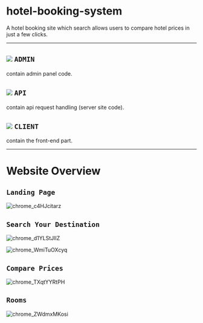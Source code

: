 # hotel-booking-system
A hotel booking site which search allows users to compare hotel prices in just a few clicks.




---
## ![](https://via.placeholder.com/15/f03c15/f03c15.png)   ``ADMIN ``
contain admin panel code.

## ![](https://via.placeholder.com/15/c5f015/c5f015.png) ``API ``
contain api request handling (server site code).

## ![](https://via.placeholder.com/15/1589F0/1589F0.png)  ``CLIENT``
contain the front-end part.

---
# Website Overview
## `Landing Page`
![chrome_c4HJcitarz](https://user-images.githubusercontent.com/66358041/180613396-8a0c1f8f-d44a-4ee8-b31d-8c12cd462f14.png)

## `Search Your Destination`
![chrome_d1YLStJlIZ](https://user-images.githubusercontent.com/66358041/180613408-6175af23-1cf6-40a2-b3f1-543f2a75ca74.jpg)

![chrome_WmiTuOXcyq](https://user-images.githubusercontent.com/66358041/180613422-97ca6121-885f-42dc-a291-b492816234da.jpg)

## `Compare Prices`
![chrome_TXqtYYRtPH](https://user-images.githubusercontent.com/66358041/180613416-ffdde0d3-68f3-4188-9b60-6eb7c6c10600.png)

## `Rooms`
![chrome_ZWdmxMKosi](https://user-images.githubusercontent.com/66358041/180613427-8021264e-1e48-4b22-b909-10aec7988739.jpg)
